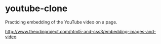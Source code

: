 # youtube-clone
Practicing embedding of the YouTube video on a page.
   
   http://www.theodinproject.com/html5-and-css3/embedding-images-and-video
